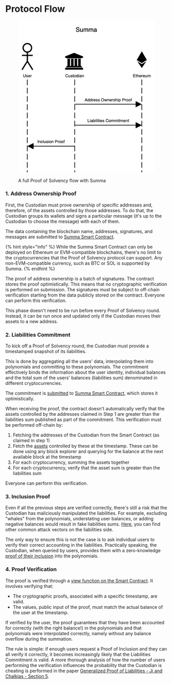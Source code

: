 # Protocol Flow

<figure><img src="../.gitbook/assets/Summa.png" alt=""><figcaption><p>A full Proof of Solvency flow with Summa</p></figcaption></figure>

### 1. Address Ownership Proof

First, the Custodian must prove ownership of specific addresses and, therefore, of the assets controlled by those addresses. To do that, the Custodian groups its wallets and signs a particular message (it's up to the Custodian to choose the message) with each of them.&#x20;

The data containing the blockchain name, addresses, signatures, and messages are submitted to [Summa Smart Contract](../smart-contract/summa.sol/).&#x20;

{% hint style="info" %}
While the Summa Smart Contract can only be deployed on Ethereum or EVM-compatible blockchains, there's no limit to the cryptocurrencies that the Proof of Solvency protocol can support. Any non-EVM-compatible currency, such as BTC or SOL is supported by Summa.
{% endhint %}

The proof of address ownership is a batch of signatures. The contract stores the proof optimistically. This means that no cryptographic verification is performed on submission. The signatures must be subject to off-chain verification starting from the data publicly stored on the contract. Everyone can perform this verification.

This phase doesn't need to be run before every Proof of Solvency round. Instead, it can be run once and updated only if the Custodian moves their assets to a new address.

### 2. Liabilities Commitment

To kick off a Proof of Solvency round, the Custodian must provide a timestamped snapshot of its liabilities.&#x20;

This is done by aggregating all the users' data, interpolating them into polynomials and committing to these polynomials. The commitment effectively binds the information about the user identity, individual balances and the total sum of the users' balances (liabilities sum) denominated in different cryptocurrencies.

The commitment is [submitted](../smart-contract/summa.sol/solidity-api.md#submitcommitment) to [Summa Smart Contract](../smart-contract/summa.sol/), which stores it optimistically.&#x20;

When receiving the proof, the contract doesn't automatically verify that the assets controlled by the addresses claimed in Step 1 are greater than the liabilities sum published as part of the commitment. This verification must be performed off-chain by:

1. Fetching the addresses of the Custodian from the Smart Contract (as claimed in step 1)&#x20;
2. Fetch the [assets](../#assets) controlled by these at the timestamp. These can be done using any block explorer and querying for the balance at the next available block at the timestamp
3. For each cryptocurrency, summing the assets together&#x20;
4. For each cryptocurrency, verify that the asset sum is greater than the liabilities sum

Everyone can perform this verification.&#x20;

### 3. Inclusion Proof

Even if all the previous steps are verified correctly, there's still a risk that the Custodian has maliciously manipulated the liabilities. For example, excluding "whales" from the polynomials, understating user balances, or adding negative balances would result in fake liabilities sums. [Here](https://hackmd.io/j85xBCYZRjWVI0eeXWudwA#Proof-of-Liabilities-PoL), you can find other common attack vectors on the liabilities side.

The only way to ensure this is not the case is to ask individual users to verify their correct accounting in the liabilities. Practically speaking, the Custodian, when queried by users, provides them with a zero-knowledge[ proof of their inclusion](../cryptographic-primitives/univariate-polynomial-grand-sum.md) into the polynomials.

### 4. Proof Verification

The proof is verified through a [view function on the Smart Contract](../smart-contract/summa.sol/solidity-api.md#verifyinclusionproof). It involves verifying that:

* The cryptographic proofs, associated with a specific timestamp, are valid.
* The values, public input of the proof, must match the actual balance of the user at the timestamp.

If verified by the user, the proof guarantees that they have been accounted for correctly (with the right balance!) in the polynomials and that polynomials were interpolated correctly, namely without any balance overflow during the summation.

The rule is simple: if enough users request a Proof of Inclusion and they can all verify it correctly, it becomes increasingly likely that the Liabilities Commitment is valid. A more thorough analysis of how the number of users performing the verification influences the probability that the Custodian is cheating is performed in the paper [Generalized Proof of Liabilities - Ji and Chalkias - Section 5](https://eprint.iacr.org/2021/1350.pdf).
